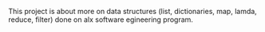 This project is about more on data structures (list, dictionaries, map, lamda, reduce, filter) done on alx software egineering program.
